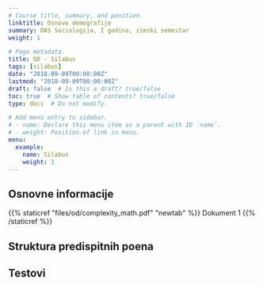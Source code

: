 ```yaml
---
# Course title, summary, and position.
linktitle: Osnove demografije
summary: OAS Sociologija, I godina, zimski semestar
weight: 1

# Page metadata.
title: OD - Silabus
tags: [silabus]
date: "2018-09-09T00:00:00Z"
lastmod: "2018-09-09T00:00:00Z"
draft: false  # Is this a draft? true/false
toc: true  # Show table of contents? true/false
type: docs  # Do not modify.

# Add menu entry to sidebar.
# - name: Declare this menu item as a parent with ID `name`.
# - weight: Position of link in menu.
menu:
  example:
    name: Silabus
    weight: 1
---
```


## Osnovne informacije

{{% staticref "files/od/complexity_math.pdf" "newtab" %}} Dokument 1 {{% /staticref %}}


## Struktura predispitnih poena




## Testovi
